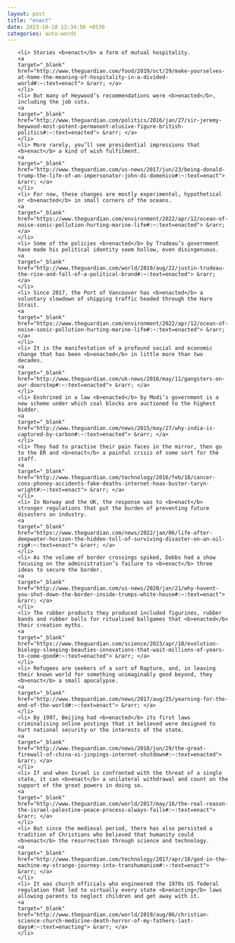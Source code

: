 ```yaml
---
layout: post
title: "enact"
date: 2023-10-10 12:34:56 +0530
categories: auto-words
---
```

<ol>

    <li> Stories <b>enact</b> a form of mutual hospitality.
    <a 
    target="_blank" 
    href="http://www.theguardian.com/food/2019/oct/29/make-yourselves-at-home-the-meaning-of-hospitality-in-a-divided-world#:~:text=enact"> &rarr; </a>
    </li>
    <li> But many of Heywood’s recommendations were <b>enacted</b>, including the job cuts.
    <a 
    target="_blank" 
    href="http://www.theguardian.com/politics/2016/jan/27/sir-jeremy-heywood-most-potent-permanent-elusive-figure-british-politics#:~:text=enacted"> &rarr; </a>
    </li>
    <li> More rarely, you’ll see presidential impressions that <b>enact</b> a kind of wish fulfilment.
    <a 
    target="_blank" 
    href="http://www.theguardian.com/us-news/2017/jun/23/being-donald-trump-the-life-of-an-impersonator-john-di-domenico#:~:text=enact"> &rarr; </a>
    </li>
    <li> For now, these changes are mostly experimental, hypothetical or <b>enacted</b> in small corners of the oceans.
    <a 
    target="_blank" 
    href="https://www.theguardian.com/environment/2022/apr/12/ocean-of-noise-sonic-pollution-hurting-marine-life#:~:text=enacted"> &rarr; </a>
    </li>
    <li> Some of the policies <b>enacted</b> by Trudeau’s government have made his political identity seem hollow, even disingenuous.
    <a 
    target="_blank" 
    href="http://www.theguardian.com/world/2019/aug/22/justin-trudeau-the-rise-and-fall-of-a-political-brand#:~:text=enacted"> &rarr; </a>
    </li>
    <li> Since 2017, the Port of Vancouver has <b>enacted</b> a voluntary slowdown of shipping traffic headed through the Haro Strait.
    <a 
    target="_blank" 
    href="https://www.theguardian.com/environment/2022/apr/12/ocean-of-noise-sonic-pollution-hurting-marine-life#:~:text=enacted"> &rarr; </a>
    </li>
    <li> It is the manifestation of a profound social and economic change that has been <b>enacted</b> in little more than two decades.
    <a 
    target="_blank" 
    href="http://www.theguardian.com/uk-news/2016/may/11/gangsters-on-our-doorstep#:~:text=enacted"> &rarr; </a>
    </li>
    <li> Enshrined in a law <b>enacted</b> by Modi’s government is a new scheme under which coal blocks are auctioned to the highest bidder.
    <a 
    target="_blank" 
    href="http://www.theguardian.com/news/2015/may/27/why-india-is-captured-by-carbon#:~:text=enacted"> &rarr; </a>
    </li>
    <li> They had to practise their pain faces in the mirror, then go to the ER and <b>enact</b> a painful crisis of some sort for the staff.
    <a 
    target="_blank" 
    href="http://www.theguardian.com/technology/2016/feb/18/cancer-cons-phoney-accidents-fake-deaths-internet-hoax-buster-taryn-wright#:~:text=enact"> &rarr; </a>
    </li>
    <li> In Norway and the UK, the response was to <b>enact</b> stronger regulations that put the burden of preventing future disasters on industry.
    <a 
    target="_blank" 
    href="https://www.theguardian.com/news/2022/jan/06/life-after-deepwater-horizon-the-hidden-toll-of-surviving-disaster-on-an-oil-rig#:~:text=enact"> &rarr; </a>
    </li>
    <li> As the volume of border crossings spiked, Dobbs had a show focusing on the administration’s failure to <b>enact</b> three ideas to secure the border.
    <a 
    target="_blank" 
    href="http://www.theguardian.com/us-news/2020/jan/21/why-havent-you-shut-down-the-border-inside-trumps-white-house#:~:text=enact"> &rarr; </a>
    </li>
    <li> The rubber products they produced included figurines, rubber bands and rubber balls for ritualised ballgames that <b>enacted</b> their creation myths.
    <a 
    target="_blank" 
    href="https://www.theguardian.com/science/2023/apr/18/evolution-biology-sleeping-beauties-innovations-that-wait-millions-of-years-to-come-good#:~:text=enacted"> &rarr; </a>
    </li>
    <li> Refugees are seekers of a sort of Rapture, and, in leaving their known world for something unimaginably good beyond, they <b>enact</b> a small apocalypse.
    <a 
    target="_blank" 
    href="http://www.theguardian.com/news/2017/aug/25/yearning-for-the-end-of-the-world#:~:text=enact"> &rarr; </a>
    </li>
    <li> By 1997, Beijing had <b>enacted</b> its first laws criminalising online postings that it believed were designed to hurt national security or the interests of the state.
    <a 
    target="_blank" 
    href="http://www.theguardian.com/news/2018/jun/29/the-great-firewall-of-china-xi-jinpings-internet-shutdown#:~:text=enacted"> &rarr; </a>
    </li>
    <li> If and when Israel is confronted with the threat of a single state, it can <b>enact</b> a unilateral withdrawal and count on the support of the great powers in doing so.
    <a 
    target="_blank" 
    href="http://www.theguardian.com/world/2017/may/16/the-real-reason-the-israel-palestine-peace-process-always-fails#:~:text=enact"> &rarr; </a>
    </li>
    <li> But since the medieval period, there has also persisted a tradition of Christians who believed that humanity could <b>enact</b> the resurrection through science and technology.
    <a 
    target="_blank" 
    href="http://www.theguardian.com/technology/2017/apr/18/god-in-the-machine-my-strange-journey-into-transhumanism#:~:text=enact"> &rarr; </a>
    </li>
    <li> It was church officials who engineered the 1970s US federal regulation that led to virtually every state <b>enacting</b> laws allowing parents to neglect children and get away with it.
    <a 
    target="_blank" 
    href="http://www.theguardian.com/world/2019/aug/06/christian-science-church-medicine-death-horror-of-my-fathers-last-days#:~:text=enacting"> &rarr; </a>
    </li>